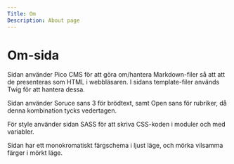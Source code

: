 ```yaml
---
Title: Om
Description: About page
---
```


Om-sida
==================

Sidan använder Pico CMS för att göra om/hantera Markdown-filer så att att de presenteras som HTML i webbläsaren. I sidans template-filer används Twig för att hantera dessa.

Sidan använder Soruce sans 3 för brödtext, samt Open sans för rubriker, då denna kombination tycks vedertagen.

För style använder sidan SASS för att skriva CSS-koden i moduler och med variabler. 

Sidan har ett monokromatiskt färgschema i ljust läge, och mörka vilsamma färger i mörkt läge.